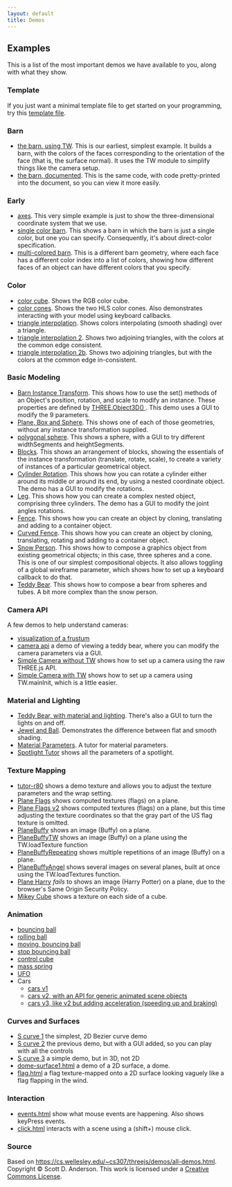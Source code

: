 ```yaml
---
layout: default
title: Demos
---
```

## Examples

This is a list of the most important demos we have available to you, along with what they show.

### Template

If you just want a minimal template file to get started on your programming, try this [template file](Early/template.html).

### Barn

- [the barn, using TW](barn-tw.html). This is our earliest, simplest example. It builds a barn, with the colors of the faces corresponding to the orientation of the face (that is, the surface normal). It uses the TW module to simplify things like the camera setup.
- [the barn, documented](Early/barn-tw-documented.shtml). This is the same code, with code pretty-printed into the document, so you can view it more easily.

### Early

- [axes](Early/axes.html). This very simple example is just to show the three-dimensional coordinate system that we use.
- [single color barn](Early/barn-color1.html). This shows a barn in which the barn is just a single color, but one you can specify. Consequently, it's about direct-color specification.
- [multi-colored barn](Early/barn-color-multi.html). This is a different barn geometry, where each face has a different color index into a list of colors, showing how different faces of an object can have different colors that you specify.

### Color

- [color cube](Color/colorcube.html). Shows the RGB color cube.
- [color cones](Color/colorcones.html). Shows the two HLS color cones. Also demonstrates interacting with your model using keyboard callbacks.
- [triangle interpolation](Color/triangleInterpolation.shtml). Shows colors interpolating (smooth shading) over a triangle.
- [triangle interpolation 2](Color/triangleInterpolation2.shtml). Shows two adjoining triangles, with the colors at the common edge consistent.
- [triangle interpolation 2b](Color/triangleInterpolation2b.shtml). Shows two adjoining triangles, but with the colors at the common edge in-consistent.

### Basic Modeling

- [Barn Instance Transform](BasicModeling/barn-instance-transform-dat.html). This shows how to use the set() methods of an Object's position, rotation, and scale to modify an instance. These properties are defined by [THREE.Object3D() ](https://threejs.org/docs/index.html#api/core/Object3D). This demo uses a GUI to modify the 9 parameters.
- [Plane, Box and Sphere](BasicModeling/PlaneBoxSphere.html). This shows one of each of those geometries, without any instance transformation supplied.
- [polygonal sphere](BasicModeling/polygonalSphere.html). This shows a sphere, with a GUI to try different widthSegments and heightSegments.
- [Blocks](BasicModeling/Blocks.html). This shows an arrangement of blocks, showing the essentials of the instance transformation (translate, rotate, scale), to create a variety of instances of a particular geometrical object.
- [Cylinder Rotation](BasicModeling/CylinderRotation.shtml). This shows how you can rotate a cylinder either around its middle or around its end, by using a nested coordinate object. The demo has a GUI to modify the rotations.
- [Leg](BasicModeling/Leg1.shtml). This shows how you can create a complex nested object, comprising three cylinders. The demo has a GUI to modify the joint angles rotations.
- [Fence](BasicModeling/Fence.shtml). This shows how you can create an object by cloning, translating and adding to a container object.
- [Curved Fence](BasicModeling/Fence-curved.shtml). This shows how you can create an object by cloning, translating, rotating and adding to a container object.
- [Snow Person](BasicModeling/SnowPerson.html). This shows how to compose a graphics object from existing geometrical objects; in this case, three spheres and a cone. This is one of our simplest compositional objects. It also allows toggling of a global wireframe parameter, which shows how to set up a keyboard callback to do that.
- [Teddy Bear](BasicModeling/TeddyBear-composite.shtml). This shows how to compose a bear from spheres and tubes. A bit more complex than the snow person.

### Camera API

A few demos to help understand cameras:

- [visualization of a frustum](Camera/frustum.shtml)
- [camera api](Camera/camera-api.shtml) a demo of viewing a teddy bear, where you can modify the camera parameters via a GUI.
- [Simple Camera without TW](Camera/simpleCameraWithoutTW.html) shows how to set up a camera using the raw THREE.js API.
- [Simple Camera with TW](Camera/simpleCameraWithTW.html) shows how to set up a camera using TW.mainInit, which is a little easier.

### Material and Lighting

- [Teddy Bear, with material and lighting](MaterialLighting/TeddyBear.shtml). There's also a GUI to turn the lights on and off.
- [Jewel and Ball](MaterialLighting/JewelAndBall.shtml). Demonstrates the difference between flat and smooth shading.
- [Material Parameters](MaterialLighting/MaterialParameters.shtml). A tutor for material parameters.
- [Spotlight Tutor](MaterialLighting/spotlight.html) shows all the parameters of a spotlight.

### Texture Mapping

- [tutor-r80](TextureMapping/tutor-r80.html) shows a demo texture and allows you to adjust the texture parameters and the wrap setting.
- [Plane Flags](TextureMapping/plane-flags.html) shows computed textures (flags) on a plane.
- [Plane Flags v2](TextureMapping/plane-flags-v2.html) shows computed textures (flags) on a plane, but this time adjusting the texture coordinates so that the gray part of the US flag texture is omitted.
- [PlaneBuffy](TextureMapping/PlaneBuffy.html) shows an image (Buffy) on a plane.
- [PlaneBuffyTW](TextureMapping/PlaneBuffyTW.html) shows an image (Buffy) on a plane using the TW.loadTexture function
- [PlaneBuffyRepeating](TextureMapping/PlaneBuffyRepeating.html) shows multiple repetitions of an image (Buffy) on a plane.
- [PlaneBuffyAngel](TextureMapping/PlaneBuffyAngel.html) shows several images on several planes, built at once using the TW.loadTextures function.
- [Plane Harry](TextureMapping/PlaneHarry.html) _fails_ to shows an image (Harry Potter) on a plane, due to the browser's Same Origin Security Policy.
- [Mikey Cube](TextureMapping/mikeycube/threejsCube_multiTex.html) shows a texture on each side of a cube.

### Animation

- [bouncing ball](Animation/bouncingBall0.html)
- [rolling ball](Animation/rollingBall-controls.html)
- [moving, bouncing ball](Animation/movingBouncingBall-controls.html)
- [stop bouncing ball](Animation/stopBouncingBall-controls.html)
- [control cube](Animation/control-cube.html)
- [mass spring](Animation/mass-spring.html)
- [UFO](Animation/UFO.html)
- Cars
    - [cars v1](Animation/cars.html)
    - [cars v2, with an API for generic animated scene objects](Animation/cars2/cars2.html)
    - [cars v3, like v2 but adding acceleration (speeding up and braking)](Animation/cars3/cars3.html)

### Curves and Surfaces

- [S curve 1](CurvesAndSurfaces/s-curve1.html) the simplest, 2D Bezier curve demo
- [S curve 2](CurvesAndSurfaces/s-curve2.html) the previous demo, but with a GUI added, so you can play with all the controls
- [S curve 3](CurvesAndSurfaces/s-curve3.html) a simple demo, but in 3D, not 2D
- [dome-surface1.html](CurvesAndSurfaces/dome-surface1.html) a demo of a 2D surface, a dome.
- [flag.html](CurvesAndSurfaces/flag.html) a flag texture-mapped onto a 2D surface looking vaguely like a flag flapping in the wind.

### Interaction

- [events.html](Interaction/events.html) show what mouse events are happening. Also shows keyPress events.
- [click.html](Interaction/click.html) interacts with a scene using a (shift+) mouse click.

### Source

Based on <https://cs.wellesley.edu/~cs307/threejs/demos/all-demos.html>. Copyright &copy; Scott D. Anderson. This work is licensed under a [Creative Commons License](http://creativecommons.org/licenses/by-nc-sa/1.0/). 
